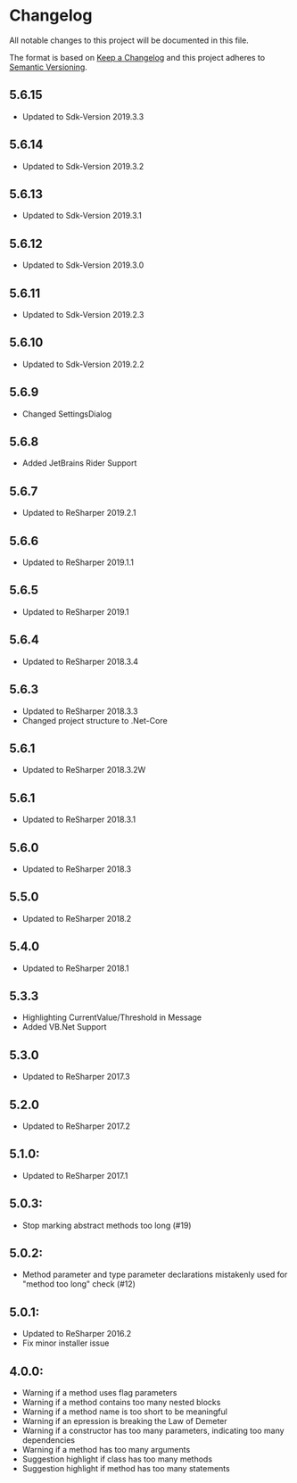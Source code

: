 # Changelog
All notable changes to this project will be documented in this file.

The format is based on [Keep a Changelog](http://keepachangelog.com/en/1.0.0/)
and this project adheres to [Semantic Versioning](http://semver.org/spec/v2.0.0.html).

## 5.6.15
- Updated to Sdk-Version 2019.3.3

## 5.6.14
- Updated to Sdk-Version 2019.3.2

## 5.6.13
- Updated to Sdk-Version 2019.3.1

## 5.6.12
- Updated to Sdk-Version 2019.3.0

## 5.6.11
- Updated to Sdk-Version 2019.2.3

## 5.6.10
- Updated to Sdk-Version 2019.2.2

## 5.6.9
- Changed SettingsDialog

## 5.6.8
- Added JetBrains Rider Support

## 5.6.7
- Updated to ReSharper 2019.2.1

## 5.6.6
- Updated to ReSharper 2019.1.1

## 5.6.5
- Updated to ReSharper 2019.1
      
## 5.6.4
- Updated to ReSharper 2018.3.4

## 5.6.3
- Updated to ReSharper 2018.3.3
- Changed project structure to .Net-Core

## 5.6.1
- Updated to ReSharper 2018.3.2W

## 5.6.1
- Updated to ReSharper 2018.3.1

## 5.6.0
- Updated to ReSharper 2018.3

## 5.5.0
- Updated to ReSharper 2018.2

## 5.4.0
- Updated to ReSharper 2018.1

## 5.3.3
- Highlighting CurrentValue/Threshold in Message
- Added VB.Net Support

## 5.3.0
- Updated to ReSharper 2017.3

## 5.2.0
- Updated to ReSharper 2017.2

## 5.1.0:
- Updated to ReSharper 2017.1

## 5.0.3:
- Stop marking abstract methods too long (#19)

## 5.0.2:
- Method parameter and type parameter declarations mistakenly used for "method too long" check (#12)

## 5.0.1:
- Updated to ReSharper 2016.2
- Fix minor installer issue

## 4.0.0:
- Warning if a method uses flag parameters
- Warning if a method contains too many nested blocks
- Warning if a method name is too short to be meaningful
- Warning if an epression is breaking the Law of Demeter
- Warning if a constructor has too many parameters, indicating too many dependencies
- Warning if a method has too many arguments
- Suggestion highlight if class has too many methods
- Suggestion highlight if method has too many statements